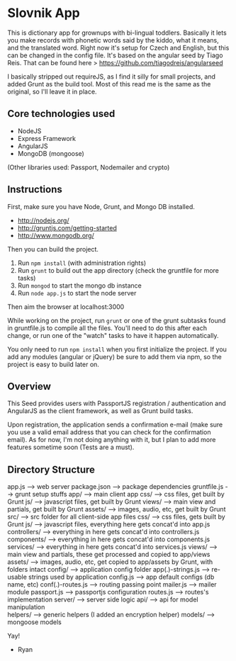 # Slovnik App

This is dictionary app for grownups with bi-lingual toddlers. 
Basically it lets you make records with phonetic words said by the kiddo, what it means, and the translated word.
Right now it's setup for Czech and English, but this can be changed in the config file.
It's based on the angular seed by Tiago Reis.
That can be found here > https://github.com/tiagodreis/angularseed

I basically stripped out requireJS, as I find it silly for small projects, and added Grunt as the build tool.
Most of this read me is the same as the original, so I'll leave it in place.

## Core technologies used

- NodeJS
- Express Framework
- AngularJS
- MongoDB (mongoose)

(Other libraries used: Passport, Nodemailer and crypto)

## Instructions

First, make sure you have Node, Grunt, and Mongo DB installed.
* http://nodejs.org/
* http://gruntjs.com/getting-started
* http://www.mongodb.org/

Then you can build the project.

1. Run ```npm install``` (with administration rights)
2. Run ```grunt``` to build out the app directory (check the gruntfile for more tasks)
3. Run ```mongod``` to start the mongo db instance
4. Run ```node app.js``` to start the node server

Then aim the browser at localhost:3000

While working on the project, run ```grunt``` or one of the grunt subtasks found in gruntfile.js to compile all the files. 
You'll need to do this after each change, or run one of the "watch" tasks to have it happen automatically.

You only need to run ```npm install``` when you first initialize the project. If you add any modules (angular or jQuery) be sure to add them via npm, so the project is easy to build later on.

## Overview

This Seed provides users with PassportJS registration / authentication and AngularJS as the client framework, as well as Grunt build tasks.

Upon registration, the application sends a confirmation e-mail (make sure you use a valid email address that you can check for the confirmation email). As for now, I'm not doing anything with it, but I plan to add more features sometime soon (Tests are a must).

## Directory Structure
    
  app.js                --> web server
    package.json          --> package dependencies
    gruntfile.js        --> grunt setup stuffs
    app/                --> main client app
        css/                --> css files, get built by Grunt
        js/                 --> javascript files, get built by Grunt
        views/        --> main view and partials, get built by Grunt
        assets/       --> images, audio, etc, get built by Grunt
    src/            --> src folder for all client-side app files
        css/                --> css files, gets built by Grunt
        js/                 --> javascript files, everything here gets concat'd into app.js
            controllers/    --> everything in here gets concat'd into controllers.js
            components/    --> everything in here gets concat'd into components.js
            services/    --> everything in here gets concat'd into services.js
        views/        --> main view and partials, these get processed and copied to app/views
        assets/       --> images, audio, etc, get copied to app/assets by Grunt, with folders intact
  config/         --> application config folder
    app(.)-strings.js   --> re-usable strings used by application
    config.js       --> app default configs (db name, etc)
    conf(.)-routes.js   --> routing passing point
    mailer.js       --> mailer module
    passport.js     --> passportjs configuration
    routes.js       --> routes's implementation
  server/         --> server side logic
      api/        --> api for model manipulation  
        helpers/      --> generic helpers (I added an encryption helper)
      models/       --> mongoose models       

Yay!
- Ryan